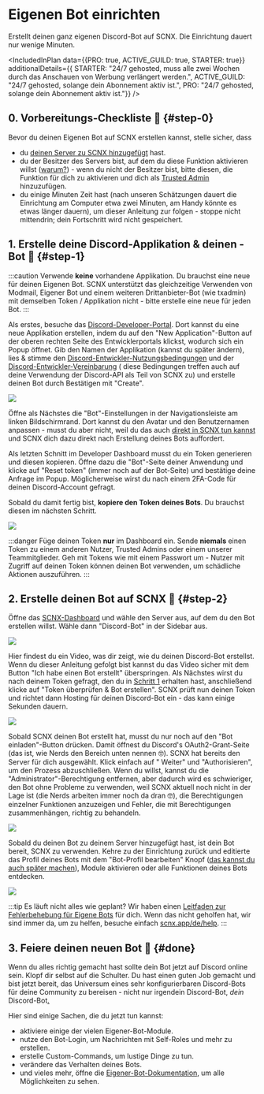 # Eigenen Bot einrichten

Erstellt deinen ganz eigenen Discord-Bot auf SCNX. Die Einrichtung dauert nur wenige Minuten.

<IncludedInPlan data={{PRO: true, ACTIVE_GUILD: true, STARTER: true}} additionalDetails={{
STARTER: "24/7 gehosted, muss alle zwei Wochen durch das Anschauen von Werbung verlängert werden.",
ACTIVE_GUILD: "24/7 gehosted, solange dein Abonnement aktiv ist.",
PRO: "24/7 gehosted, solange dein Abonnement aktiv ist."}} />

## 0. Vorbereitungs-Checkliste 🛫 {#step-0}

Bevor du deinen Eigenen Bot auf SCNX erstellen kannst, stelle sicher, dass

* du [deinen Server zu SCNX hinzugefügt](./setup) hast.
* du der Besitzer des Servers bist, auf dem du diese Funktion aktivieren
  willst ([warum?](./scnx/guilds/trusted-admins#troubleshooting)) - wenn du nicht der Besitzer bist, bitte diesen, die
  Funktion für dich zu aktivieren und dich als [Trusted Admin](./scnx/guilds/trusted-admins) hinzuzufügen.
* du einige Minuten Zeit hast (nach unseren Schätzungen dauert die Einrichtung am Computer etwa zwei Minuten, am Handy
  könnte
  es etwas länger dauern), um dieser Anleitung zur folgen - stoppe nicht mittendrin; dein Fortschritt wird nicht
  gespeichert.

## 1. Erstelle deine Discord-Applikation & deinen -Bot 🤖 {#step-1}

:::caution
Verwende **keine** vorhandene Applikation. Du brauchst eine neue für deinen Eigenen Bot. SCNX unterstützt das
gleichzeitige
Verwenden von Modmail, Eigener Bot und einem weiteren Drittanbieter-Bot (wie txadmin) mit demselben Token / Applikation
nicht - bitte
erstelle eine neue für jeden Bot.
:::

Als erstes, besuche das [Discord-Developer-Portal](https://discord.com/developers/applications). Dort kannst du eine
neue
Applikation erstellen, indem du auf den "New Application"-Button auf der oberen rechten Seite des Entwicklerportals
klickst, wodurch sich ein Popup öffnet.
Gib den Namen der Applikation (kannst du später ändern), lies & stimme
den [Discord-Entwickler-Nutzungsbedingungen](https://discord.com/developers/docs/policies-and-agreements/terms-of-service)
und
der [Discord-Entwickler-Vereinbarung](https://discord.com/developers/docs/policies-and-agreements/developer-policy) (
diese
Bedingungen treffen auch auf deine Verwendung der Discord-API als Teil von SCNX zu) und erstelle deinen Bot durch
Bestätigen mit "Create".

![](@site/docs/assets/setup/custom-bot-1.png)

Öffne als Nächstes die "Bot"-Einstellungen in der Navigationsleiste am linken Bildschirmrand.
Dort kannst du den Avatar und den Benutzernamen anpassen - musst du aber nicht,
weil du das auch [direkt in SCNX tun kannst](./scnx/guilds/bots#change-profile) und SCNX dich dazu direkt nach
Erstellung deines Bots auffordert.

Als letzten Schnitt im Developer Dashboard musst du ein Token generieren und diesen kopieren.
Öffne dazu die "Bot"-Seite deiner Anwendung und klicke auf "Reset token" (immer noch auf der Bot-Seite) und bestätige
deine Anfrage im Popup.
Möglicherweise wirst
du nach einem 2FA-Code für deinen Discord-Account gefragt.

Sobald du damit fertig bist, **kopiere den Token deines Bots**. Du brauchst diesen im nächsten Schritt.

![](@site/docs/assets/setup/custom-bot-3.png)

:::danger
Füge deinen Token **nur** im Dashboard ein. Sende **niemals** einen Token zu einem anderen Nutzer, Trusted Admins oder
einem unserer
Teammitglieder. Geh mit Tokens wie mit einem Passwort um - Nutzer mit Zugriff auf deinen Token können deinen Bot
verwenden, um
schädliche Aktionen auszuführen.
:::

## 2. Erstelle deinen Bot auf SCNX 🚀 {#step-2}

Öffne das [SCNX-Dashboard](https://scnx.app/de/user/guilds/) und wähle den Server aus, auf dem du den Bot erstellen
willst.
Wähle dann "Discord-Bot" in der Sidebar aus.

![](@site/docs/assets/setup/custom-bot-4.png)

Hier findest du ein Video, was dir zeigt, wie du deinen Discord-Bot erstellst. Wenn du dieser Anleitung gefolgt bist
kannst du
das Video sicher mit dem Button "Ich habe einen Bot erstellt" überspringen. Als Nächstes wirst du nach deinem Token
gefragt, den
du in [Schritt 1](#step-1) erhalten hast, anschließend klicke auf "Token überprüfen & Bot erstellen".
SCNX prüft nun deinen Token und richtet dann Hosting für deinen Discord-Bot ein - das kann einige Sekunden dauern.

![](@site/docs/assets/setup/custom-bot-5.png)

Sobald SCNX deinen Bot erstellt hat, musst du nur noch auf den "Bot einladen"-Button drücken. Damit öffnest du Discord's
OAuth2-Grant-Seite
(das ist, wie Nerds den Bereich unten nennen 🤓). SCNX hat bereits den Server für dich ausgewählt. Klick einfach auf "
Weiter" und
"Authorisieren", um den Prozess abzuschließen. Wenn du willst, kannst du die "Administrator"-Berechtigung entfernen,
aber
dadurch wird
es
schwieriger, den Bot ohne Probleme zu verwenden, weil SCNX aktuell noch nicht in der Lage ist (die Nerds arbeiten immer
noch da dran 🤓), die
Berechtigungen einzelner Funktionen anzuzeigen und Fehler, die mit Berechtigungen zusammenhängen, richtig zu behandeln.

![](@site/docs/assets/setup/custom-bot-6.png)

Sobald du deinen Bot zu deinem Server hinzugefügt hast, ist dein Bot bereit, SCNX zu verwenden. Kehre zu der Einrichtung
zurück und editierte das Profil
deines Bots mit dem "Bot-Profil bearbeiten"
Knopf ([das kannst du auch später machen](./scnx/guilds/bots.md#change-profile)), Module aktivieren oder alle Funktionen
deines Bots entdecken.

![](@site/docs/assets/setup/custom-bot-7.png)

:::tip Es läuft nicht alles wie geplant?
Wir haben einen [Leitfaden zur Fehlerbehebung für Eigene Bots](./custom-bot/troubleshooting) für dich. Wenn das nicht
geholfen hat,
wir sind immer da, um zu helfen, besuche
einfach [scnx.app/de/help](https://scnx.app/de/help).
:::

## 3. Feiere deinen neuen Bot 🎉 {#done}

Wenn du alles richtig gemacht hast sollte dein Bot jetzt auf Discord online sein. Klopf dir selbst auf die Schulter. Du
hast einen guten Job gemacht und
bist jetzt bereit, das Universum eines sehr konfigurierbaren Discord-Bots für deine Community zu bereisen - nicht nur
irgendein Discord-Bot,
*dein* Discord-Bot[.](https://cdn.scderox.de/IUopj39jjiOPASDioh/7xpodw.jpg)

Hier sind einige Sachen, die du jetzt tun kannst:

* aktiviere einige der vielen Eigener-Bot-Module.
* nutze den Bot-Login, um Nachrichten mit Self-Roles und mehr zu erstellen.
* erstelle Custom-Commands, um lustige Dinge zu tun.
* verändere das Verhalten deines Bots.
* und vieles mehr, öffne die [Eigener-Bot-Dokumentation](./custom-bot/intro), um alle Möglichkeiten zu sehen.